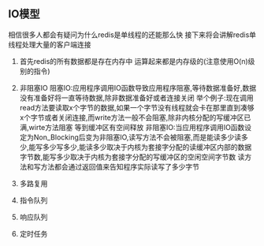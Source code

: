 ## IO模型
相信很多人都会有疑问为什么redis是单线程的还能那么快
接下来将会讲解redis单线程处理大量的客户端连接
1. 首先redis的所有数据都是存在内存中 运算起来都是内存级的(注意使用O(n)级别的指令)
2. 非阻塞IO
    阻塞IO:应用程序调用IO函数导致应用程序阻塞,等待数据准备好,数据没有准备好将一直等待数据,除非数据准备好或者连接关闭
	举个例子:现在调用read方法要读取x个字节的数据,如果一个字节没有线程就会卡在那里直到凑够x个字节或者关闭连接,而write方法一般不会阻塞,除非内核分配的写缓冲区已满,wirte方法阻塞 等到缓冲区有空间释放
	非阻塞IO:当应用程序调用IO函数设定为Non_Blocking后变为非阻塞IO,读写方法不会被阻塞,而是能读多少读多少,能写多少写多少,能读多少取决于内核为套接字分配的读缓冲区内部的数据字节数,能写多少取决于内核为套接字分配的写缓冲区的空闲空间字节数
	读方法和写方法都会通过返回值来告知程序实际读写了多少字节
3. 多路复用
	
4. 指令队列
5. 响应队列
6. 定时任务
